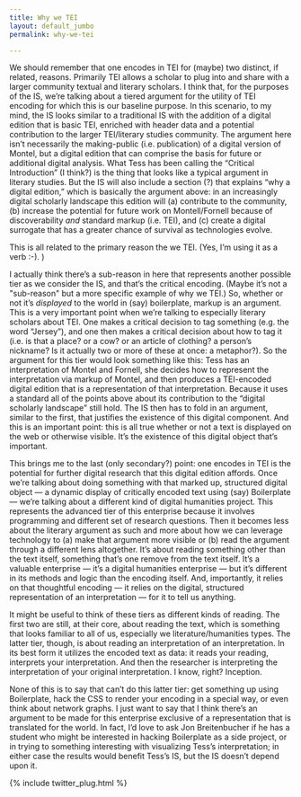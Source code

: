 ```yaml
---
title: Why we TEI
layout: default_jumbo
permalink: why-we-tei

---
```


We should remember that one encodes in TEI for (maybe) two distinct, if related, reasons. Primarily TEI allows a scholar to plug into and share with a larger community textual and literary scholars. I think that, for the purposes of the IS, we’re talking about a tiered argument for the utility of TEI encoding for which this is our  baseline purpose. In this scenario, to my mind, the IS looks similar to a traditional IS with the addition of a digital edition that is basic TEI, enriched with header data and a potential contribution to the larger TEI/literary studies community. The argument here isn’t necessarily the making-public (i.e. publication) of a digital version of Montel, but a digital edition that can comprise the basis for future or additional digital analysis. What Tess has been calling the “Critical Introduction” (I think?) is the thing that looks like a typical argument in literary studies. But the IS will also include a section (?) that explains “why a digital edition,” which is basically the argument above: in an increasingly digital scholarly landscape this edition will (a) contribute to the community, (b) increase the potential for future work on Montell/Fornell because of discoverability *and* standard markup (i.e. TEI), and (c) create a digital surrogate that has a greater chance of survival as technologies evolve. 

This is all related to the primary reason the we TEI. (Yes, I’m using it as a verb :-). )

I actually think there’s a sub-reason in here that represents another possible tier as we consider the IS, and that’s the critical encoding. (Maybe it’s not a "sub-reason" but a more specific example of why we TEI.) So, whether or not it’s *displayed* to the world in (say) boilerplate, markup is an argument. This is a very important point when we’re talking to especially literary scholars about TEI. One makes a critical decision to tag something (e.g. the word “Jersey”), and one then makes a critical decision about how to tag it (i.e. is that a place? or a cow? or an article of clothing? a person’s nickname? Is it actually two or more of these at once: a metaphor?). So the argument for this tier would look something like this: Tess has an interpretation of Montel and Fornell, she decides how to represent the interpretation via markup of Montel, and then produces a TEI-encoded digital edition that is a representation of that interpretation. Because it uses a standard all of the points above about its contribution to the “digital scholarly landscape” still hold. The IS then has to fold in an argument, similar to the first, that justifies the existence of this digital component. And this is an important point: this is all true whether or not a text is displayed on the web or otherwise visible. It’s the existence of this digital object that’s important.

This brings me to the last (only secondary?) point: one encodes in TEI is the potential for further digital research that this digital edition affords. Once we’re talking about  doing something with that marked up, structured digital object — a dynamic display of critically encoded text using (say) Boilerplate — we’re talking about a different kind of digital humanities project. This represents the advanced tier of this enterprise because it involves programming and different set of research questions. Then it becomes less about the literary argument as such and more about how we can leverage technology to (a) make that argument more visible or (b) read the argument through a different lens altogether. It’s about reading something other than the text itself, something that’s one remove from the text itself. It’s a valuable enterprise — it’s a digital humanities enterprise — but it’s different in its methods and logic than the encoding itself. And, importantly, it relies on that thoughtful encoding — it relies on the digital, structured representation of an interpretation — for it to tell us anything. 

It might be useful to think of these tiers as different kinds of reading. The first two are still, at their core, about reading the text, which is something that looks familiar to all of us, especially we literature/humanities types. The latter tier, though, is about reading an interpretation of an interpretation. In its best form it utilizes the encoded text as data: it reads your reading, interprets your interpretation. And then the researcher is interpreting the interpretation of your original interpretation. I know, right? Inception. 

None of this is to say that can’t do this latter tier: get something up using Boilerplate, hack the CSS to render your encoding in a special way, or even think about network graphs. I just want to say that I think there’s an argument to be made for this enterprise exclusive of a representation that is translated for the world. In fact, I’d love to ask Jon Breitenbucher if he has a student who might be interested in hacking Boilerplate as a side project, or in trying to something interesting with visualizing Tess’s interpretation; in either case the results would benefit Tess’s IS, but the IS doesn’t depend upon it.

{% include twitter_plug.html %}